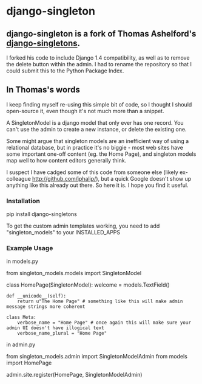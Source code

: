 
# django-singleton

## django-singleton is a fork of Thomas Ashelford's [django-singletons](https://github.com/tttallis/django-singletons).

I forked his code to include Django 1.4 compatibility, as well as to remove the delete button within the admin.  I had to rename the repository so that I could submit this to the Python Package Index.


## In Thomas's words

I keep finding myself re-using this simple bit of code, so I thought I should open-source it, even though it's not much more than a snippet.

A SingletonModel is a django model that only ever has one record. You can't use the admin to create a new instance, or delete the existing one.

Some might argue that singleton models are an inefficient way of using a relational database, but in practice it's no biggie - most web sites have some important one-off content (eg. the Home Page), and  singleton models map well to how content editors generally think.

I suspect I have cadged some of this code from someone else (likely ex-colleague http://github.com/jphalip/), but a quick Google doesn't show up anything like this already out there. So here it is. I hope you find it useful.


### Installation

pip install django-singletons

To get the custom admin templates working, you need to add "singleton_models" to your INSTALLED_APPS


### Example Usage

in models.py


from singleton_models.models import SingletonModel

class HomePage(SingletonModel):
    welcome = models.TextField()
    
    def __unicode__(self):
        return u"The Home Page" # something like this will make admin message strings more coherent
        
    class Meta:
        verbose_name = "Home Page" # once again this will make sure your admin UI doesn't have illogical text
        verbose_name_plural = "Home Page"


in admin.py

from singleton_models.admin import SingletonModelAdmin
from models import HomePage
        
admin.site.register(HomePage, SingletonModelAdmin)
